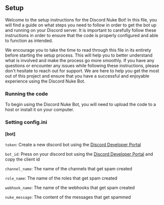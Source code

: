 ## Setup

Welcome to the setup instructions for the Discord Nuke Bot! In this file, you will find a guide on what steps you need to follow in order to get the bot up and running on your Discord server. It is important to carefully follow these instructions in order to ensure that the code is properly configured and able to function as intended.

We encourage you to take the time to read through this file in its entirety before starting the setup process. This will help you to better understand what is involved and make the process go more smoothly. If you have any questions or encounter any issues while following these instructions, please don't hesitate to reach out for support. We are here to help you get the most out of this project and ensure that you have a successful and enjoyable experience using the Discord Nuke Bot.

### Running the code

To begin using the Discord Nuke Bot, you will need to upload the code to a host or install it on your computer.

### Setting config.ini

#### [bot]
`token`: Create a new discord bot using the [Discord Developer Portal](https://discord.com/developers/applications)

`bot_id`: Press on your discord bot using the [Discord Developer Portal](https://discord.com/developers/applications) and copy the client id

`channel_name`: The name of the channels that get spam created

`role_name`: The name of the roles that get spam created

`webhook_name`: The name of the webhooks that get spam created

`nuke_message`: The content of the messages that get spammed
